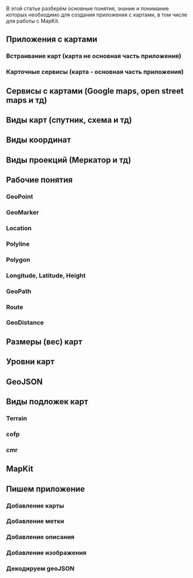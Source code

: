 В этой статье разберём основные понятия, знание и понимание которых необходимо для создания приложения с картами, в том числе для работы с MapKit.

## Приложения с картами
### Встраивание карт (карта не основная часть приложения)
### Карточные сервисы (карта - основная часть приложения)
## Сервисы с картами (Google maps, open street maps и тд)
## Виды карт (спутник, схема и тд)
## Виды координат
## Виды проекций (Меркатор и тд)
## Рабочие понятия
### GeoPoint
### GeoMarker
### Location
### Polyline
### Polygon
### Longitude, Latitude, Height
### GeoPath
### Route
### GeoDistance
## Размеры (вес) карт
## Уровни карт
## GeoJSON
## Виды подложек карт
### Terrain
### cofp 
### cmr
## MapKit
## Пишем приложение
### Добавление карты 
### Добавление метки
### Добавление описания
### Добавление изображения
### Декодируем geoJSON